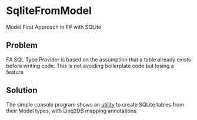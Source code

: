 # SqliteFromModel
Model First Approach in F# with SQLite

## Problem

F# SQL Type Provider is based on the assumption that a table already exists before writing code.
This is not avoiding boilerplate code but losing a feature

## Solution

The simple console program shows an [utility](https://github.com/giuliohome/SqliteFromModel/blob/master/Program.fs#L12) to create SQLite tables from their Model types, with Linq2DB mapping annotations.


